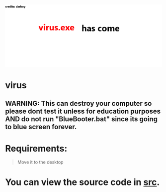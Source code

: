 ![Logo](https://github.com/hi1587/virus/blob/main/logo.jpg)
# virus

## WARNING: This can destroy your computer so please dont test it unless for education purposes AND do not run "BlueBooter.bat" since its going to blue screen forever. 

# Requirements:
> Move it to the desktop

# You can view the source code in [src](https://github.com/notpoiu1/virus-/tree/main/src).
